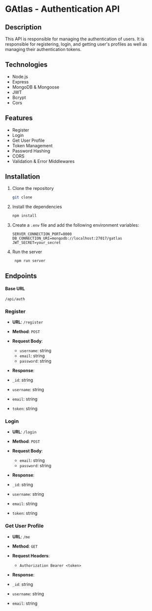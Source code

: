 # GAtlas - Authentication API

## Description

This API is responsible for managing the authentication of users. It is responsible for registering, login, and getting user's profiles as well as managing their authentication tokens.

## Technologies

- Node.js
- Express
- MongoDB & Mongoose
- JWT
- Bcrypt
- Cors

## Features

- Register
- Login
- Get User Profile
- Token Management
- Password Hashing
- CORS
- Validation & Error Middlewares

## Installation

1. Clone the repository

   ```bash
   git clone
   ```

2. Install the dependencies

   ```bash
   npm install
   ```

3. Create a `.env` file and add the following environment variables:

   ```env
   SERVER_CONNECTION_PORT=8000
   DB_CONNECTION_URI=mongodb://localhost:27017/gatlas
   JWT_SECRET=your_secret
   ```

4. Run the server

   ```bash
    npm run server
   ```

## Endpoints

#### Base URL

`/api/auth`

### Register

- **URL**: `/register`
- **Method**: `POST`
- **Request Body**:

  - `username`: string
  - `email`: string
  - `password`: string

- **Response**:
- `_id`: string
- `username`: string
- `email`: string
- `token`: string

### Login

- **URL**: `/login`
- **Method**: `POST`
- **Request Body**:

  - `email`: string
  - `password`: string

- **Response**:
- `_id`: string
- `username`: string
- `email`: string
- `token`: string

### Get User Profile

- **URL**: `/me`
- **Method**: `GET`
- **Request Headers**:

  - `Authorization Bearer <token>`

- **Response**:
- `_id`: string
- `username`: string
- `email`: string

```

```
